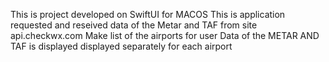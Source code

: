 This is project developed on SwiftUI for MACOS 
This is application requested and reseived data of the Metar and TAF from site api.checkwx.com
Make list of the airports for user
Data of the METAR AND TAF is displayed displayed separately for each airport  

